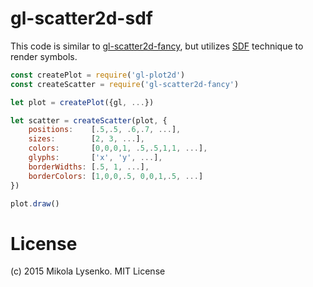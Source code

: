 # gl-scatter2d-sdf

This code is similar to [gl-scatter2d-fancy](https://github.com/gl-vis/gl-scatter2d-fancy), but utilizes [SDF](https://www.mapbox.com/blog/text-signed-distance-fields/) technique to render symbols.

```js
const createPlot = require('gl-plot2d')
const createScatter = require('gl-scatter2d-fancy')

let plot = createPlot({gl, ...})

let scatter = createScatter(plot, {
	positions:    [.5,.5, .6,.7, ...],
	sizes:        [2, 3, ...],
	colors:       [0,0,0,1, .5,.5,1,1, ...],
	glyphs:       ['x', 'y', ...],
	borderWidths: [.5, 1, ...],
	borderColors: [1,0,0,.5, 0,0,1,.5, ...]
})

plot.draw()
```

# License
(c) 2015 Mikola Lysenko. MIT License
